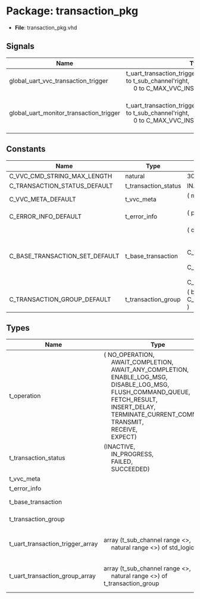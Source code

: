 # Package: transaction_pkg

- **File**: transaction_pkg.vhd
## Signals

| Name                                    | Type                                                                                                                                           | Description                                    |
| --------------------------------------- | ---------------------------------------------------------------------------------------------------------------------------------------------- | ---------------------------------------------- |
| global_uart_vvc_transaction_trigger     | t_uart_transaction_trigger_array(t_sub_channel'left to t_sub_channel'right,<br><span style="padding-left:20px"> 0 to C_MAX_VVC_INSTANCE_NUM-1) |                                                |
| global_uart_monitor_transaction_trigger | t_uart_transaction_trigger_array(t_sub_channel'left to t_sub_channel'right,<br><span style="padding-left:20px"> 0 to C_MAX_VVC_INSTANCE_NUM-1) | Global monitor transaction info trigger signal |
## Constants

| Name                           | Type                 | Value                                                                                                                                                                                                                                                                                                                                                                                                 | Description |
| ------------------------------ | -------------------- | ----------------------------------------------------------------------------------------------------------------------------------------------------------------------------------------------------------------------------------------------------------------------------------------------------------------------------------------------------------------------------------------------------- | ----------- |
| C_VVC_CMD_STRING_MAX_LENGTH    | natural              |  300                                                                                                                                                                                                                                                                                                                                                                                                  |             |
| C_TRANSACTION_STATUS_DEFAULT   | t_transaction_status |  INACTIVE                                                                                                                                                                                                                                                                                                                                                                                             |             |
| C_VVC_META_DEFAULT             | t_vvc_meta           |  (     msg     => (others => ' '),<br><span style="padding-left:20px">     cmd_idx => -1     )                                                                                                                                                                                                                                                                                                        |             |
| C_ERROR_INFO_DEFAULT           | t_error_info         |  (     parity_bit_error  => false,<br><span style="padding-left:20px">     stop_bit_error    => false     )                                                                                                                                                                                                                                                                                           |             |
| C_BASE_TRANSACTION_SET_DEFAULT | t_base_transaction   |  (     operation           => NO_OPERATION,<br><span style="padding-left:20px">     data                => (others => '0'),<br><span style="padding-left:20px">     vvc_meta            => C_VVC_META_DEFAULT,<br><span style="padding-left:20px">     transaction_status  => C_TRANSACTION_STATUS_DEFAULT,<br><span style="padding-left:20px">     error_info          => C_ERROR_INFO_DEFAULT     ) |             |
| C_TRANSACTION_GROUP_DEFAULT    | t_transaction_group  |  (     bt => C_BASE_TRANSACTION_SET_DEFAULT     )                                                                                                                                                                                                                                                                                                                                                     |             |
## Types

| Name                             | Type                                                                                                                                                                                                                                                                                                                                                                                                                                                                                                                                                                                                         | Description                            |
| -------------------------------- | ------------------------------------------------------------------------------------------------------------------------------------------------------------------------------------------------------------------------------------------------------------------------------------------------------------------------------------------------------------------------------------------------------------------------------------------------------------------------------------------------------------------------------------------------------------------------------------------------------------ | -------------------------------------- |
| t_operation                      | ( NO_OPERATION,<br><span style="padding-left:20px"> AWAIT_COMPLETION,<br><span style="padding-left:20px"> AWAIT_ANY_COMPLETION,<br><span style="padding-left:20px"> ENABLE_LOG_MSG,<br><span style="padding-left:20px"> DISABLE_LOG_MSG,<br><span style="padding-left:20px"> FLUSH_COMMAND_QUEUE,<br><span style="padding-left:20px"> FETCH_RESULT,<br><span style="padding-left:20px"> INSERT_DELAY,<br><span style="padding-left:20px"> TERMINATE_CURRENT_COMMAND,<br><span style="padding-left:20px"> TRANSMIT,<br><span style="padding-left:20px"> RECEIVE,<br><span style="padding-left:20px"> EXPECT)  |                                        |
| t_transaction_status             | (INACTIVE,<br><span style="padding-left:20px"> IN_PROGRESS,<br><span style="padding-left:20px"> FAILED,<br><span style="padding-left:20px"> SUCCEEDED)                                                                                                                                                                                                                                                                                                                                                                                                                                                       | Transaction status                     |
| t_vvc_meta                       |                                                                                                                                                                                                                                                                                                                                                                                                                                                                                                                                                                                                              | VVC Meta                               |
| t_error_info                     |                                                                                                                                                                                                                                                                                                                                                                                                                                                                                                                                                                                                              | Error info                             |
| t_base_transaction               |                                                                                                                                                                                                                                                                                                                                                                                                                                                                                                                                                                                                              | Base transaction                       |
| t_transaction_group              |                                                                                                                                                                                                                                                                                                                                                                                                                                                                                                                                                                                                              | Transaction info group                 |
| t_uart_transaction_trigger_array | array (t_sub_channel range <>,<br><span style="padding-left:20px"> natural range <>) of std_logic                                                                                                                                                                                                                                                                                                                                                                                                                                                                                                            | Global transaction info trigger signal |
| t_uart_transaction_group_array   | array (t_sub_channel range <>,<br><span style="padding-left:20px"> natural range <>) of t_transaction_group                                                                                                                                                                                                                                                                                                                                                                                                                                                                                                  | Shared transaction info variable       |
